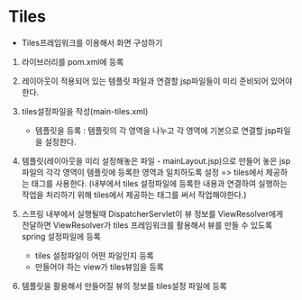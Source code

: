 # Tiles

- Tiles프레임워크를 이용해서 화면 구성하기

1. 라이브러리를 pom.xml에 등록
2. 레이아웃이 적용되어 있는 템플릿 파일과 연결할 jsp파일들이 미리 준비되어 있어야 한다.
3. tiles설정파일을 작성(main-tiles.xml)
   - 템플릿을 등록 : 템플릿의 각 영역을 나누고 각 영역에 기본으로 연결할 jsp파일을 설정한다.
4. 템플릿(레이아웃을 미리 설정해놓은 파일 - mainLayout.jsp)으로 만들어 놓은 jsp파일의 각각 영역이 템플릿에 등록한 영역과 일치하도록 설정
   => tiles에서 제공하는 태그를 사용한다. (내부에서 tiles 설정파일에 등록한 내용과 연결하여 실행하는 작업을 처리하기 위해 tiles에서 제공하는 태그를 써서 작업해야한다.)
5. 스프링 내부에서 실행될때 DispatcherServlet이 뷰 정보를 ViewResolver에게 전달하면 ViewResolver가 tiles 프레임워크를 활용해서 뷰를 만들 수 있도록 spring 설정파일에 등록
   	- tiles 설정파일이 어떤 파일인지 등록
    - 만들어야 하는 view가 tiles뷰임을 등록

6. 템플릿을 활용해서 만들어질 뷰의 정보를 tiles설정 파일에 등록